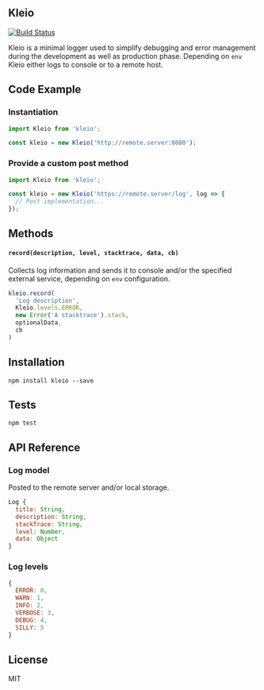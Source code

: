 ## Kleio
[![Build Status](https://travis-ci.org/JoelRoxell/Kleio.svg?branch=master)](https://travis-ci.org/JoelRoxell/Kleio)

Kleio is a minimal logger used to simplify debugging and error management during the development as well as production phase. Depending on `env` Kleio either logs to console or to a remote host.

## Code Example

### Instantiation
```javascript
import Kleio from 'kleio';

const kleio = new Kleio('http://remote.server:8080');
```

### Provide a custom post method
```javascript
import Kleio from 'kleio';

const kleio = new Kleio('https://remote.server/log', log => {
  // Post implementation...
});
```


## Methods
#### `record(description, level, stacktrace, data, cb)`

Collects log information and sends it to console and/or the specified external service, depending on `env` configuration.

```javascript
kleio.record(
  'Log description',
  Kleio.levels.ERROR,
  new Error('A stacktrace').stack,
  optionalData,
  cb
)
```

## Installation
`npm install kleio --save`

## Tests

`npm test`

## API Reference
### Log model
Posted to the remote server and/or local storage.
```javascript
Log {
  title: String,
  description: String,
  stackTrace: String,
  level: Number,
  data: Object
}
```

### Log levels
```javascript
{
  ERROR: 0,
  WARN: 1,
  INFO: 2,
  VERBOSE: 3,
  DEBUG: 4,
  SILLY: 5
}
```

## License

MIT
